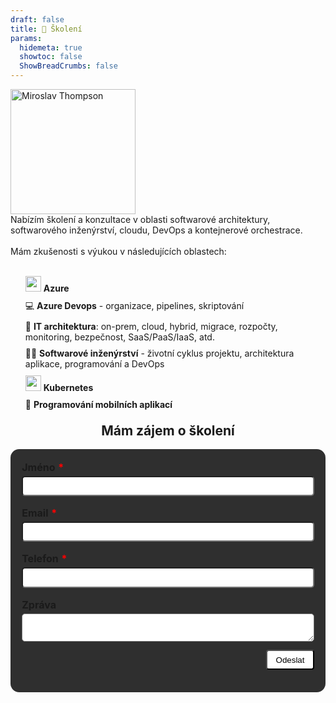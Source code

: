 ```yaml
---
draft: false
title: 📑 Školení
params:
  hidemeta: true
  showtoc: false
  ShowBreadCrumbs: false
---
```


<style type="text/css">
    .itemlist {
        list-style-type: none;
    }
    .itemlist li {
        margin-top:0.7em;
    }
    .red {
        color: red;
        margin-left: 0.3em;
    }

    .err {
        color: red;
        visibility: hidden;
    }

    #successDiv {
        background-color: #d4edda;
        color:black;
        padding: 1em;
        border-radius: 1em;
        float:none;
        clear:both;
        display: none;        
    
    }

    #errorDiv {
        background-color: #f8d7da;
        color:black;
        padding: 1em;
        border-radius: 1em;
        float:none;
        clear:both;
        margin-top:1em;
        display: none;        
    }

    #sendMessageForm {
        max-width: 500px;
        margin:0 auto;
        background-color: #2F2F2F;
        padding: 1.3em;
        border-radius: 1em;
    }

    #sendMessageForm label {
        display: block;
        font-weight: bold;
        font-size: 12pt;
    }

    #sendMessageForm input,
    #sendMessageForm textarea {
        background-color: white;
        padding: 0.5em;
        border-radius: 5px;
        width: 100%;
        margin-top: 0.3em;
    }

    #sendMessageForm button {
        background-color: white;
        color: black;
        padding-left: 1em;
        padding-right: 1em;
        padding-top: 0.5em;
        padding-bottom: 0.5em;
        border-radius: 0.3em;
        float: right;
        margin-top: 1em;
    }
    @keyframes top-cricle {
        from {
          transform: rotate(-25deg);
        }
        to {
          transform: rotate(335deg);
        }
      }
      @keyframes bottom-cricle {
        from {
          transform: rotate(-15deg);
        }
        to {
          transform: rotate(345deg);
        }
      }
      .progress-bar {
        position: relative;
        width: 25px;
        height: 25px;
      }
      
      .circle {
        height: 100%;
        right: 0px;
        position: absolute;
        border: solid 5px  #a9a9a9;
        border-top-color:  #a9d161;
        border-radius: 50%;
      }
      
      .border {
        width: 100%;
        transform: rotate(135deg);  
        animation: spin 1.3s steps(2) .2s infinite;
        -webkit-animation: spin 1.3s linear infinite;
      
      }
      
      @-webkit-keyframes spin {
        0% {
          transform: rotate(0deg);
        }
        100% {
          transform: rotate(360deg);
        }
      }

      #progress-wrap {
        display: none;
        float:right;
      }
</style>

<script src="https://www.google.com/recaptcha/api.js?render=6LeK1mkqAAAAAFy3v2kXD0TSBHdUkDUdEpatn907"></script>
<script type="text/javascript">

    window.onload = function(){


        var name = document.getElementById('formName');
        var email = document.getElementById('formEmail');
        var phone = document.getElementById('formPhone');
        var nameErr = document.getElementById("nameErr");
        var emailErr = document.getElementById("emailErr");
        var phoneErr = document.getElementById("phoneErr");
    
        //hide validation message on input
        name.addEventListener("keydown", function () {
            nameErr.style.visibility = "hidden";
        });
        email.addEventListener("keydown", function () {
            emailErr.style.visibility = "hidden";
        });
        phone.addEventListener("keydown", function () {
            phoneErr.style.visibility = "hidden";
        });
    
    
    
        function validateForm() {
    
            var name = document.getElementById('formName');
            var email = document.getElementById('formEmail');
            var phone = document.getElementById('formPhone');
            var nameErr = document.getElementById("nameErr");
            var emailErr = document.getElementById("emailErr");
            var phoneErr = document.getElementById("phoneErr");
    
            var isValid = true;
    
    
            if (!name.value) {
                nameErr.style.visibility = "visible";
                isValid = false;
            } else {
                nameErr.style.visibility = "hidden";
            }
    
            if (!email.value) {
                emailErr.style.visibility = "visible";
                isValid = false;
            } else {
                emailErr.style.visibility = "hidden";
            }
    
            if (!phone.value) {
                phoneErr.style.visibility = "visible";
                isValid = false;
            } else {
                phoneErr.style.visibility = "hidden";
            }
    
            return isValid;
        }
    
        window.onFormClick = function () {
    
            let serverHost = "https://mrthompsonapp.azurewebsites.net";

            if (!validateForm()) {
                return;
            }
    
            var progress = document.getElementById("progress-wrap");
            progress.style.display = "block";

            grecaptcha.ready(function () {
                grecaptcha.execute('6LeK1mkqAAAAAFy3v2kXD0TSBHdUkDUdEpatn907', { action: 'submit' }).then(function (token) {
                    //send post request from form including the recaptcha token to mrthompsonapp.azurewebsites.net
                    var form = document.getElementById("sendMessageForm");
                    var formData = new FormData(form);
                    formData.append("g-recaptcha-response", token);
                    
                    fetch(serverHost + "/api/SendMessage", {
                        method: "POST",
                        body: formData
                    }).then(function (response) {
                        if (response.ok) {
                            var success = document.getElementById("successDiv");
                            success.style.display = "block";
                        } else {
                            var error = document.getElementById("errorDiv");
                            error.style.display = "block";
                        }
                        progress.style.display = "none";

                        var inputList = document.getElementById("inputlist");
                        inputList.style.display = "none";
                    });
                });
            });
        }


    }
    
</script>
<div style="margin:0">
    <div class="col2">
        <img src="/ich.jpg" width="200" alt="Miroslav Thompson" />
    </div>
    <div class="col1">
        Nabízím školení a konzultace v oblasti softwarové architektury, softwarového inženýrství, cloudu, DevOps a kontejnerové orchestrace.
        <br /><br />
        Mám zkušenosti s výukou v následujících oblastech:
        <br /><br />
        <ul class="itemlist">
            <li><img src="https://upload.wikimedia.org/wikipedia/commons/f/fa/Microsoft_Azure.svg" width="25" style="display:inline;margin:0;"/> <strong>Azure</strong></li>
            <li>💻 <strong>Azure Devops</strong> - organizace, pipelines, skriptování</li>
            <li>👷 <strong>IT architektura</strong>: on-prem, cloud, hybrid, migrace, rozpočty, monitoring, bezpečnost, SaaS/PaaS/IaaS, atd.</li>
            <li>👷‍♂️ <strong>Softwarové inženýrství</strong> - životní cyklus projektu, architektura aplikace, programování a DevOps</li>
            <li><img src="https://upload.wikimedia.org/wikipedia/commons/3/39/Kubernetes_logo_without_workmark.svg" width="25" style="display:inline;margin:0;"/> <strong>Kubernetes</strong></li>
            <li>📱 <strong>Programování mobilních aplikací</strong></li>
        </ul>
    </div>
</div>


<h2 style="text-align: center;margin-top:1em;">Mám zájem o školení</h2>

<form id="sendMessageForm">
    <div id="inputlist">
        <div class="form-input">
            <label for="name">Jméno<span class="red">*</span></label>
            <input id="formName" type="text" name="name">
            <span id="nameErr" class="err">Vyplňte prosím své jméno</span>
        </div>
        <div class="form-input">
            <label for="name">Email<span class="red">*</span></label>
            <input id="formEmail" type="email" name="email">
            <span id="emailErr" class="err">Vyplňte prosím validní email</span>
        </div>
        <div class="form-input">
            <label for="name">Telefon<span class="red">*</span></label>
            <input id="formPhone" type="phone" name="phone">
            <span id="phoneErr" class="err">Vyplňte prosím svůj telefon</span>
        </div>
        <div class="form-input">
            <label for="name">Zpráva</label>
            <textarea id="formMessage" name="message">
            </textarea>
        </div>
        <button type="button" onclick="window.onFormClick()">Odeslat</button>
        <br style="float:none;clear:both;" />
    </div>
    <div id="progress-wrap">
        <table style="width:auto;">
            <tr>
                <td style="min-width: 25px !important;">
                    <div class="progress-bar">
                    <div class="circle border">
                    </div>
                </div></td>
                <td>Odesílám...</td>
            </tr>
        </table>    
    </div>
    <br style="float:none;clear:both;" />
    <div id="successDiv">
        ✅ Zpráva byla odeslána, děkuji. Jakmile to bude možné, ozvu se Vám.
    </div>
    <div id="errorDiv">
        ❌ Něco se pokazilo. Zkuste to prosím znovu.
    </div>

</form>
